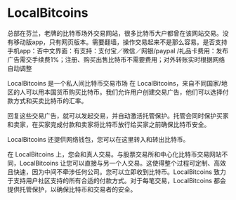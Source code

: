 # LocalBitcoins

总部在芬兰，老牌的比特币场外交易网站，很多比特币大户都曾在该网站交易。没有移动版app，只有网页版本。需要翻墙，操作交易起来不是那么容易。是否支持手机app：否中文界面：有支持：支付宝／微信／网银/paypal /礼品卡费用：发布广告需交手续费1%；注册、购买出售比特币不需要费用；对外转账实时根据网络自动调整

LocalBitcoins 是一个私人间比特币交易市场
在 LocalBitcoins，来自不同国家/地区的人可以用本国货币购买比特币。我们允许用户创建交易广告，他们可以选择付款方式和买卖比特币的汇率。

回复这些交易广告，就可以发起交易，并自动激活托管保护。托管会同时保护买家和卖家，在买家完成付款和卖家将比特币放行给买家之前确保比特币安全。

LocalBitcoins 还提供网络钱包，您可以在这里转入和转出比特币。

在 LocalBitcoins 上，您会和真人交易。与股票交易所和中心化比特币交易网站不同，LocalBitcoins 让您可以直接与另一个人交易。这使得整个过程可定制、高效且快速，因为中间不牵涉任何公司。您可以立即收到比特币。LocalBitcoins 致力于支持用户社区支持的所有合适的付款方式。对于每笔交易，LocalBitcoins 都会提供托管保护，以确保比特币和交易者的安全。

